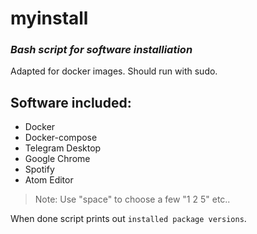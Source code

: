 # myinstall
### _Bash script for software installiation_

Adapted for docker images. Should run with sudo.
## Software included:
- Docker
- Docker-compose
- Telegram Desktop
- Google Chrome
- Spotify
- Atom Editor

> Note: Use "space" to choose a few "1 2 5" etc..


When done script prints out `installed package versions`.
